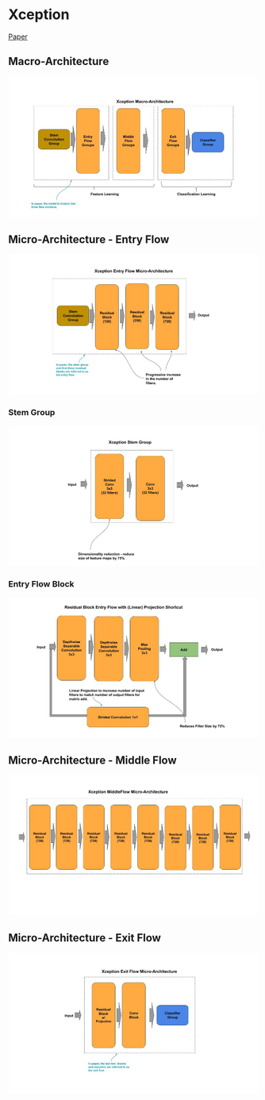
# Xception

[Paper](https://arxiv.org/pdf/1610.02357.pdf)

## Macro-Architecture

<img src='macro.jpg'>

## Micro-Architecture - Entry Flow

<img src='micro-entry.jpg'>

### Stem Group

<img src="stem.jpg">

### Entry Flow Block

<img src="block-entry.jpg">

## Micro-Architecture - Middle Flow

<img src="micro-middle.jpg">

## Micro-Architecture - Exit Flow

<img src="micro-exit.jpg">


